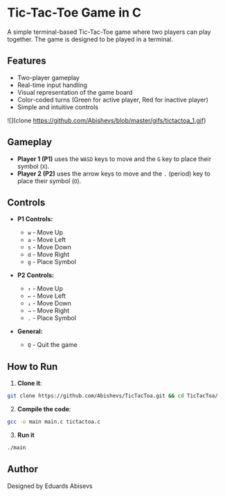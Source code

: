 # Tic-Tac-Toe Game in C

A simple terminal-based Tic-Tac-Toe game where two players can play together. The game is designed to be played in a terminal.

## Features

- Two-player gameplay
- Real-time input handling
- Visual representation of the game board
- Color-coded turns (Green for active player, Red for inactive player)
- Simple and intuitive controls

![](clone https://github.com/Abishevs/blob/master/gifs/tictactoa_1.gif)


## Gameplay

- **Player 1 (P1)** uses the `WASD` keys to move and the `G` key to place their symbol (`X`).
- **Player 2 (P2)** uses the arrow keys to move and the `.` (period) key to place their symbol (`O`).

## Controls

- **P1 Controls:**
  - `w` - Move Up
  - `a` - Move Left
  - `s` - Move Down
  - `d` - Move Right
  - `g` - Place Symbol

- **P2 Controls:**
  - `↑` - Move Up
  - `←` - Move Left
  - `↓` - Move Down
  - `→` - Move Right
  - `.` - Place Symbol

- **General:**
  - `Q` - Quit the game

## How to Run

  1. **Clone it**:
  ```sh
  git clone https://github.com/Abishevs/TicTacToa.git && cd TicTacToa/ 
  ```

  2. **Compile the code**:
  ```sh
  gcc -o main main.c tictactoa.c
  ```

  3. **Run it**
  ```sh
  ./main
  ```

## Author
Designed by Eduards Abisevs
